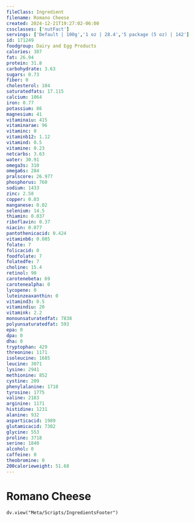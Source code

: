 ```yaml
---
fileClass: Ingredient
filename: Romano Cheese
created: 2024-12-21T19:27:02-06:00
cssclasses: ['nutFact']
servings: ['Default | 100g','1 oz | 28.4','5 package (5 oz) | 142']
id: 171249
foodgroup: Dairy and Egg Products
calories: 387
fat: 26.94
protein: 31.8
carbohydrate: 3.63
sugars: 0.73
fiber: 0
cholesterol: 104
saturatedfats: 17.115
calcium: 1064
iron: 0.77
potassium: 86
magnesium: 41
vitaminaiu: 415
vitaminarae: 96
vitaminc: 0
vitaminb12: 1.12
vitamind: 0.5
vitamine: 0.23
netcarbs: 3.63
water: 30.91
omega3s: 310
omega6s: 284
pralscore: 26.977
phosphorus: 760
sodium: 1433
zinc: 2.58
copper: 0.03
manganese: 0.02
selenium: 14.5
thiamin: 0.037
riboflavin: 0.37
niacin: 0.077
pantothenicacid: 0.424
vitaminb6: 0.085
folate: 7
folicacid: 0
foodfolate: 7
folatedfe: 7
choline: 15.4
retinol: 90
carotenebeta: 69
carotenealpha: 0
lycopene: 0
luteinzeaxanthin: 0
vitamind3: 0.5
vitamindiu: 20
vitamink: 2.2
monounsaturatedfat: 7838
polyunsaturatedfat: 593
epa: 0
dpa: 0
dha: 0
tryptophan: 429
threonine: 1171
isoleucine: 1685
leucine: 3071
lysine: 2941
methionine: 852
cystine: 209
phenylalanine: 1710
tyrosine: 1775
valine: 2183
arginine: 1171
histidine: 1231
alanine: 932
asparticacid: 1989
glutamicacid: 7302
glycine: 553
proline: 3718
serine: 1840
alcohol: 0
caffeine: 0
theobromine: 0
200calorieweight: 51.68
---
```


# Romano Cheese

```dataviewjs
dv.view("Meta/Scripts/IngredientsFooter")
```